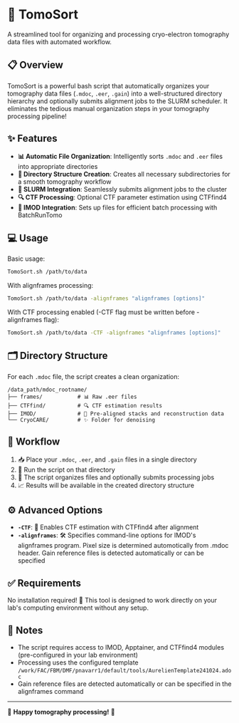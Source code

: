 # 🧬 TomoSort

A streamlined tool for organizing and processing cryo-electron tomography data files with automated workflow.

## 📋 Overview

TomoSort is a powerful bash script that automatically organizes your tomography data files (`.mdoc`, `.eer`, `.gain`) into a well-structured directory hierarchy and optionally submits alignment jobs to the SLURM scheduler. It eliminates the tedious manual organization steps in your tomography processing pipeline!

## ✨ Features

- **📊 Automatic File Organization**: Intelligently sorts `.mdoc` and `.eer` files into appropriate directories
- **📁 Directory Structure Creation**: Creates all necessary subdirectories for a smooth tomography workflow
- **🚀 SLURM Integration**: Seamlessly submits alignment jobs to the cluster
- **🔍 CTF Processing**: Optional CTF parameter estimation using CTFfind4
- **🔧 IMOD Integration**: Sets up files for efficient batch processing with BatchRunTomo

## 💻 Usage

Basic usage:

```bash
TomoSort.sh /path/to/data
```

With alignframes processing:

```bash
TomoSort.sh /path/to/data -alignframes "alignframes [options]"
```

With CTF processing enabled (-CTF flag must be written before -alignframes flag):

```bash
TomoSort.sh /path/to/data -CTF -alignframes "alignframes [options]"
```

## 🗂️ Directory Structure

For each `.mdoc` file, the script creates a clean organization:

```
/data_path/mdoc_rootname/
├── frames/           # 📊 Raw .eer files
├── CTFfind/          # 🔍 CTF estimation results
├── IMOD/             # 🔄 Pre-aligned stacks and reconstruction data
└── CryoCARE/         # ✨ Folder for denoising
```

## 🔄 Workflow

1. 📥 Place your `.mdoc`, `.eer`, and `.gain` files in a single directory
2. 🚀 Run the script on that directory
3. 🔧 The script organizes files and optionally submits processing jobs
4. 📈 Results will be available in the created directory structure

## ⚙️ Advanced Options

- **`-CTF`**: 🔬 Enables CTF estimation with CTFfind4 after alignment
- **`-alignframes`**: 🛠️ Specifies command-line options for IMOD's alignframes program. Pixel size is determined automotically from .mdoc header. Gain reference files is detected automatically or can be specified

## ✅ Requirements

No installation required! 🎉 This tool is designed to work directly on your lab's computing environment without any setup.

## 📝 Notes

- The script requires access to IMOD, Apptainer, and CTFfind4 modules (pre-configured in your lab environment)
- Processing uses the configured template `/work/FAC/FBM/DMF/pnavarr1/default/tools/AurelienTemplate241024.adoc`
- Gain reference files are detected automatically or can be specified in the alignframes command

---

🌟 **Happy tomography processing!** 🌟
